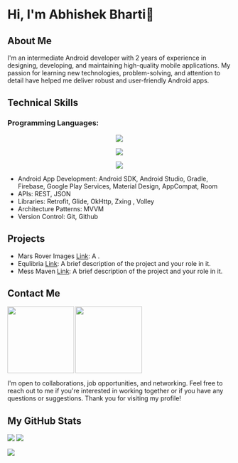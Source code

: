 # Hi, I'm Abhishek Bharti👋

## About Me

I'm an intermediate Android developer with 2 years of experience in designing, developing, and maintaining high-quality mobile applications. My passion for learning new technologies, problem-solving, and attention to detail have helped me deliver robust and user-friendly Android apps.

## Technical Skills

### Programming Languages: 

<p align="center">
  <a href="https://skillicons.dev">
    <img src="https://skillicons.dev/icons?i=java,kotlin,python,c,cpp" />
  </a>
</p>
<p align="center">
  <a href="https://skillicons.dev">
    <img src="https://skillicons.dev/icons?i=next,react,tailwind,nodejs,bootstrap,materialui" />
  </a>
</p>
<p align="center">
  <a href="https://skillicons.dev">
    <img src="https://skillicons.dev/icons?i=git,github,figma,netlify,vercel" />
  </a>
</p>


- Android App Development: Android SDK, Android Studio, Gradle, Firebase, Google Play Services, Material Design, AppCompat, Room
- APIs: REST, JSON
- Libraries: Retrofit, Glide, OkHttp, Zxing , Volley
- Architecture Patterns: MVVM
- Version Control: Git, Github

## Projects
- Mars Rover Images [Link](https://github.com/Abhishek-Bharti-1/MarsRoverImages): A .
- Equlibria [Link](https://github.com/Abhishek-Bharti-1/Equilibria): A brief description of the project and your role in it.
- Mess Maven [Link](https://github.com/Androrubin/Mess_Maven): A brief description of the project and your role in it.


## Contact Me

<a href="https://www.linkedin.com/in/abhishek-bharti-3a706022a/">
<img align="left" src="https://user-images.githubusercontent.com/65576812/183569542-480ab1ee-9e98-4cd9-a60a-23919be2feb4.png" width="150px">
<a /> 

<a href="mailto:abhishekbhartirocks1@gmail.com">
<img src="https://user-images.githubusercontent.com/65576812/183569557-bc45c86d-c4d9-472d-b584-b025ffa7a39e.png" width="150px">
<a />
  
I'm open to collaborations, job opportunities, and networking. Feel free to reach out to me if you're interested in working together or if you have any questions or suggestions. Thank you for visiting my profile!

## My GitHub Stats
![](https://github-readme-stats.vercel.app/api?username=Abhishek-Bharti-1&theme=dark&hide_border=false&include_all_commits=false&count_private=false)
![](https://github-readme-streak-stats.herokuapp.com/?user=Abhishek-Bharti-1&theme=dark&hide_border=false)

![](https://github-readme-stats.vercel.app/api/top-langs/?username=Abhishek-Bharti-1&theme=dark&hide_border=false&include_all_commits=false&count_private=false&layout=compact)

